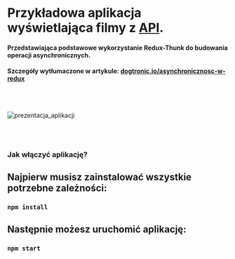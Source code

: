 # Przykładowa aplikacja wyświetlająca filmy z [API](https://www.themoviedb.org).

#### Przedstawiająca podstawowe wykorzystanie Redux-Thunk do budowania operacji asynchronicznych.
#### Szczegóły wytłumaczone w artykule: [dogtronic.io/asynchronicznosc-w-redux](https://dogtronic.io/asynchronicznosc-w-redux/)

<br/>
<br/>

![prezentacja_aplikacji](https://user-images.githubusercontent.com/35461058/199802933-61a44d35-23ca-4a2e-96e8-f7480599c4e8.gif)

<br/>
<br/>

### Jak włączyć aplikację?

## Najpierw musisz zainstalować wszystkie potrzebne zależności:

### `npm install`

## Następnie możesz uruchomić aplikację:

### `npm start`

